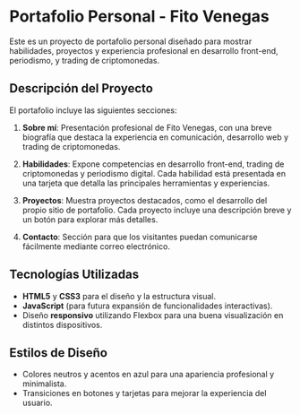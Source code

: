 # Portafolio Personal - Fito Venegas

Este es un proyecto de portafolio personal diseñado para mostrar habilidades, proyectos y experiencia profesional en desarrollo front-end, periodismo, y trading de criptomonedas.

## Descripción del Proyecto

El portafolio incluye las siguientes secciones:

1. **Sobre mí**: Presentación profesional de Fito Venegas, con una breve biografía que destaca la experiencia en comunicación, desarrollo web y trading de criptomonedas.

2. **Habilidades**: Expone competencias en desarrollo front-end, trading de criptomonedas y periodismo digital. Cada habilidad está presentada en una tarjeta que detalla las principales herramientas y experiencias.

3. **Proyectos**: Muestra proyectos destacados, como el desarrollo del propio sitio de portafolio. Cada proyecto incluye una descripción breve y un botón para explorar más detalles.

4. **Contacto**: Sección para que los visitantes puedan comunicarse fácilmente mediante correo electrónico.

## Tecnologías Utilizadas

- **HTML5** y **CSS3** para el diseño y la estructura visual.
- **JavaScript** (para futura expansión de funcionalidades interactivas).
- Diseño **responsivo** utilizando Flexbox para una buena visualización en distintos dispositivos.

## Estilos de Diseño

- Colores neutros y acentos en azul para una apariencia profesional y minimalista.
- Transiciones en botones y tarjetas para mejorar la experiencia del usuario.


